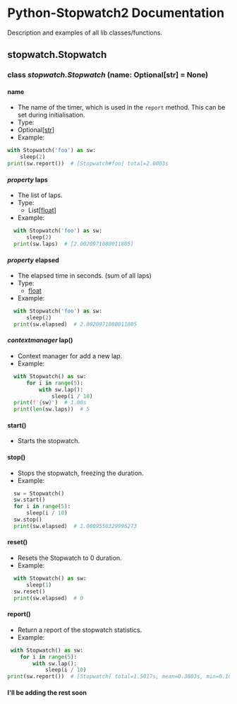 # Python-Stopwatch2 Documentation

Description and examples of all lib classes/functions.

## stopwatch.Stopwatch

### class *stopwatch.Stopwatch* (name: Optional[str] = None)

#### name

- The name of the timer, which is used in the ``report`` method. This can be set during initialisation.
- Type:
- Optional[[str](https://docs.python.org/3/library/stdtypes.html#str)]
- Example:

```python
with Stopwatch('foo') as sw:
    sleep(2)
print(sw.report())  # [Stopwatch#foo] total=2.0003s
```

#### *property* laps

- The list of laps.
- Type:
  - List[[float](https://docs.python.org/3/library/functions.html#float)]
- Example:

```python
  with Stopwatch('foo') as sw:
      sleep(2)
  print(sw.laps)  # [2.0020971080011805]
```

#### *property* elapsed

- The elapsed time in seconds. (sum of all laps)
- Type:
  - [float](https://docs.python.org/3/library/functions.html#float)
- Example:

```python
  with Stopwatch('foo') as sw:
      sleep(2)
  print(sw.elapsed)  # 2.0020971080011805
```

#### *contextmanager* lap()

- Context manager for add a new lap.
- Example:

```python
  with Stopwatch() as sw:
      for i in range(5):
          with sw.lap():
              sleep(i / 10)
  print(f'{sw}')  # 1.00s
  print(len(sw.laps))  # 5
```

#### start()

- Starts the stopwatch.

#### stop()

- Stops the stopwatch, freezing the duration.
- Example:

```python
  sw = Stopwatch()
  sw.start()
  for i in range(5):
      sleep(i / 10)
  sw.stop()
  print(sw.elapsed)  # 1.0009550329996273
```

#### reset()

- Resets the Stopwatch to 0 duration.
- Example:

```python
  with Stopwatch() as sw:
      sleep(1)
  sw.reset()
  print(sw.elapsed)  # 0
```

#### report()

- Return a report of the stopwatch statistics.
- Example:

```python
 with Stopwatch() as sw:
    for i in range(5):
        with sw.lap():
            sleep(i / 10)
print(sw.report())  # [Stopwatch] total=1.5017s, mean=0.3003s, min=0.1002s, median=0.3004s, max=0.5006s, dev=0.1416s
```

#### I'll be adding the rest soon
